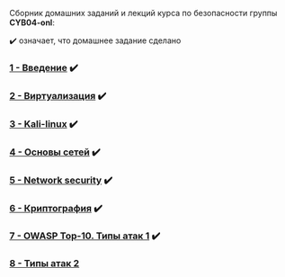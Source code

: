 Сборник домашних заданий и лекций курса по безопасности группы **CYB04-onl**:

✔️ означает, что домашнее задание сделано

### [1 - Введение](Less1/README.md) ✔️
### [2 - Виртуализация](Less2/README.md) ✔️
### [3 - Kali-linux](Less3/README.md) ✔️
### [4 - Основы сетей](Less4/README.md) ✔️
### [5 - Network security](Less5/README.md) ✔️
### [6 - Криптография](Less6/README.md) ✔️
### [7 - OWASP Top-10. Типы атак 1](Less7/README.md) ✔️
### [8 - Типы атак 2](Less8/README.md)
